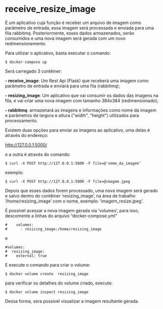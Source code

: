 # receive_resize_image


É um aplicativo cuja função é receber um arquivo de imagem como parâmetro de entrada, essa imagem será processada e enviada para uma fila rabbitmq. Posteriormente, esses dados armazenados, serão consumidos e uma nova imagem será gerada com um novo redimensionamento.

Para utilizar o aplicativo, basta executar o comando:

```shell
$ docker-compose up
```

Será carregado 3 contêiner:

**- receive_image**: Um Rest Api (Flask) que receberá uma imagem como parâmetro de entrada e enviará para uma fila (rabbitmq);

**- resizing_image**: Um aplicativo que vai consumir os dados das imagens na fila, e vai criar uma nova imagem com tamanho 384x384 (redimensionado);

**- rabbitmq**: armazenará as imagens e informações como nome da imagem e parâmetros de largura e altura ("width", "height") utilizados para processamento.

Existem duas opções para enviar as imagens ao aplicativo, uma delas é através do endereço:

http://127.0.0.1:5000/

e a outra é através do comando:
 
```shell
$ curl -X POST http://127.0.0.1:5000 -F file=@'nome_da_imagem’
```

exemplo:

```shell
$ curl -X POST http://127.0.0.1:5000 -F file=@imagem.jpeg
```

Depois que esses dados forem processado, uma nova imagem será gerado e salvo dentro do contêiner ‘resizing_image’, na área de trabalho ‘/home/resizing_image’ com o nome, exemplo: ‘imagem_resize.jpeg’.

É possível acessar a nova imagem gerada via ‘volumes’, para isso, descomente a linhas do arquivo “docker-compose.yml”

```shell
#    volumes:
#      - resizing_image:/home/resizing_image
```

e

```shell
#volumes:
#  resizing_image:
#    external: true
```

E execute o comando para criar o volume:

```shell
$ docker volume create  resizing_image
```

para verificar os detalhes do volume criado, execute:

```shell
$ docker volume inspect resizing_image
```

Dessa forma, sera possível visualizar a imagem resultante gerada.
